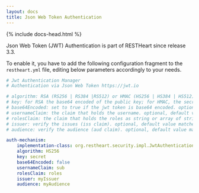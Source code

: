 ```yaml
---
layout: docs
title: Json Web Token Authentication
---
```


<div markdown="1" class="col-12 col-md-9 col-xl-8 py-md-3 bd-content">

{% include docs-head.html %} 


Json Web Token (JWT) Authentication is part of RESTHeart since release 3.3.

To enable it, you have to add the following configuration fragment to the `restheart.yml` file, editing below parameters accordingly to your needs. 

``` yml
# Jwt Authentication Manager 
# Authentication via Json Web Token https://jwt.io

# algorithm: RSA (RS256 | RS384 |RS512) or HMAC (HS256 | HS384 | HS512)
# key: for RSA the base64 encoded of the public key; for HMAC, the secret key
# base64Encoded: set to true if the jwt token is base64 encoded. optional, default valud: false
# usernameClaim: the claim that holds the username. optional, default value: 'sub' (jwt subject). 
# rolesClaim: the claim that holds the roles as string or array of strings
# issuer: verify the issues (iss claim). optional, default value matches: null (don't check iss)
# audience: verify the audience (aud claim). optional, default value matches: null (don't check aud)

auth-mechanism:
    implementation-class: org.restheart.security.impl.JwtAuthenticationManagerFactory
    algorithm: HS256
    key: secret
    base64Encoded: false
    usernameClaim: sub
    rolesClaim: roles
    issuer: myIssuer
    audience: myAudience
```

</div>